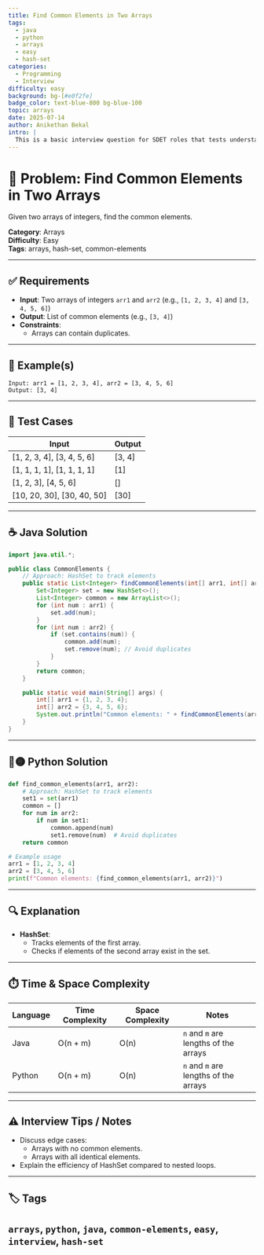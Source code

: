 ```yaml
---
title: Find Common Elements in Two Arrays
tags:
  - java
  - python
  - arrays
  - easy
  - hash-set
categories:
  - Programming
  - Interview
difficulty: easy
background: bg-[#e0f2fe]
badge_color: text-blue-800 bg-blue-100
topic: arrays
date: 2025-07-14
author: Anikethan Bekal
intro: |
  This is a basic interview question for SDET roles that tests understanding of array manipulation and hash-based techniques.
---
```


# 🧠 Problem: Find Common Elements in Two Arrays

Given two arrays of integers, find the common elements.

**Category**: Arrays  
**Difficulty**: Easy  
**Tags**: arrays, hash-set, common-elements

---

## ✅ Requirements
- **Input**: Two arrays of integers `arr1` and `arr2` (e.g., `[1, 2, 3, 4]` and `[3, 4, 5, 6]`)
- **Output**: List of common elements (e.g., `[3, 4]`)
- **Constraints**:
  - Arrays can contain duplicates.

---

## 🧪 Example(s)
```text
Input: arr1 = [1, 2, 3, 4], arr2 = [3, 4, 5, 6]
Output: [3, 4]
```

---

## 🧪 Test Cases
| Input                          | Output |
|---------------------------------|--------|
| [1, 2, 3, 4], [3, 4, 5, 6]     | [3, 4] |
| [1, 1, 1, 1], [1, 1, 1, 1]     | [1]    |
| [1, 2, 3], [4, 5, 6]           | []     |
| [10, 20, 30], [30, 40, 50]     | [30]   |

---

## ☕ Java Solution
```java
import java.util.*;

public class CommonElements {
    // Approach: HashSet to track elements
    public static List<Integer> findCommonElements(int[] arr1, int[] arr2) {
        Set<Integer> set = new HashSet<>();
        List<Integer> common = new ArrayList<>();
        for (int num : arr1) {
            set.add(num);
        }
        for (int num : arr2) {
            if (set.contains(num)) {
                common.add(num);
                set.remove(num); // Avoid duplicates
            }
        }
        return common;
    }

    public static void main(String[] args) {
        int[] arr1 = {1, 2, 3, 4};
        int[] arr2 = {3, 4, 5, 6};
        System.out.println("Common elements: " + findCommonElements(arr1, arr2));
    }
}
```

---

## 🔵🟡 Python Solution
```python
def find_common_elements(arr1, arr2):
    # Approach: HashSet to track elements
    set1 = set(arr1)
    common = []
    for num in arr2:
        if num in set1:
            common.append(num)
            set1.remove(num)  # Avoid duplicates
    return common

# Example usage
arr1 = [1, 2, 3, 4]
arr2 = [3, 4, 5, 6]
print(f"Common elements: {find_common_elements(arr1, arr2)}")
```

---

## 🔍 Explanation
- **HashSet**:
  - Tracks elements of the first array.
  - Checks if elements of the second array exist in the set.

---

## ⏱️ Time & Space Complexity
| Language | Time Complexity | Space Complexity | Notes |
|----------|-----------------|------------------|-------|
| Java     | O(n + m)        | O(n)             | `n` and `m` are lengths of the arrays |
| Python   | O(n + m)        | O(n)             | `n` and `m` are lengths of the arrays |

---

## ⚠️ Interview Tips / Notes
- Discuss edge cases:
  - Arrays with no common elements.
  - Arrays with all identical elements.
- Explain the efficiency of HashSet compared to nested loops.

---

## 🏷 Tags
`arrays`, `python`, `java`, `common-elements`, `easy`, `interview`, `hash-set`
---
